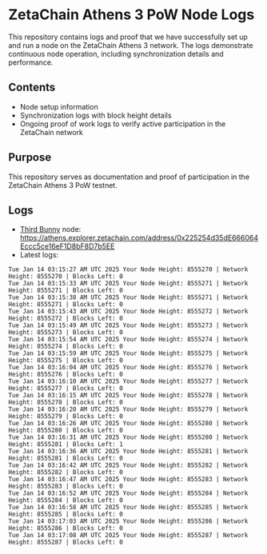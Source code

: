 # ZetaChain Athens 3 PoW Node Logs
This repository contains logs and proof that we have successfully set up and run a node on the ZetaChain Athens 3 network. The logs demonstrate continuous node operation, including synchronization details and performance.

## Contents
- Node setup information
- Synchronization logs with block height details
- Ongoing proof of work logs to verify active participation in the ZetaChain network

## Purpose
This repository serves as documentation and proof of participation in the ZetaChain Athens 3 PoW testnet.

## Logs

- [Third Bunny](https://thirdbunny.xyz/) node: https://athens.explorer.zetachain.com/address/0x225254d35dE666064Eccc5ce16eF1D8bF8D7b5EE
- Latest logs:
```
Tue Jan 14 03:15:27 AM UTC 2025 Your Node Height: 8555270 | Network Height: 8555270 | Blocks Left: 0
Tue Jan 14 03:15:33 AM UTC 2025 Your Node Height: 8555271 | Network Height: 8555271 | Blocks Left: 0
Tue Jan 14 03:15:38 AM UTC 2025 Your Node Height: 8555271 | Network Height: 8555271 | Blocks Left: 0
Tue Jan 14 03:15:43 AM UTC 2025 Your Node Height: 8555272 | Network Height: 8555272 | Blocks Left: 0
Tue Jan 14 03:15:49 AM UTC 2025 Your Node Height: 8555273 | Network Height: 8555273 | Blocks Left: 0
Tue Jan 14 03:15:54 AM UTC 2025 Your Node Height: 8555274 | Network Height: 8555274 | Blocks Left: 0
Tue Jan 14 03:15:59 AM UTC 2025 Your Node Height: 8555275 | Network Height: 8555275 | Blocks Left: 0
Tue Jan 14 03:16:04 AM UTC 2025 Your Node Height: 8555276 | Network Height: 8555276 | Blocks Left: 0
Tue Jan 14 03:16:10 AM UTC 2025 Your Node Height: 8555277 | Network Height: 8555277 | Blocks Left: 0
Tue Jan 14 03:16:15 AM UTC 2025 Your Node Height: 8555278 | Network Height: 8555278 | Blocks Left: 0
Tue Jan 14 03:16:20 AM UTC 2025 Your Node Height: 8555279 | Network Height: 8555279 | Blocks Left: 0
Tue Jan 14 03:16:26 AM UTC 2025 Your Node Height: 8555280 | Network Height: 8555280 | Blocks Left: 0
Tue Jan 14 03:16:31 AM UTC 2025 Your Node Height: 8555280 | Network Height: 8555281 | Blocks Left: 1
Tue Jan 14 03:16:36 AM UTC 2025 Your Node Height: 8555281 | Network Height: 8555281 | Blocks Left: 0
Tue Jan 14 03:16:42 AM UTC 2025 Your Node Height: 8555282 | Network Height: 8555282 | Blocks Left: 0
Tue Jan 14 03:16:47 AM UTC 2025 Your Node Height: 8555283 | Network Height: 8555283 | Blocks Left: 0
Tue Jan 14 03:16:52 AM UTC 2025 Your Node Height: 8555284 | Network Height: 8555284 | Blocks Left: 0
Tue Jan 14 03:16:58 AM UTC 2025 Your Node Height: 8555285 | Network Height: 8555285 | Blocks Left: 0
Tue Jan 14 03:17:03 AM UTC 2025 Your Node Height: 8555286 | Network Height: 8555286 | Blocks Left: 0
Tue Jan 14 03:17:08 AM UTC 2025 Your Node Height: 8555287 | Network Height: 8555287 | Blocks Left: 0
```
